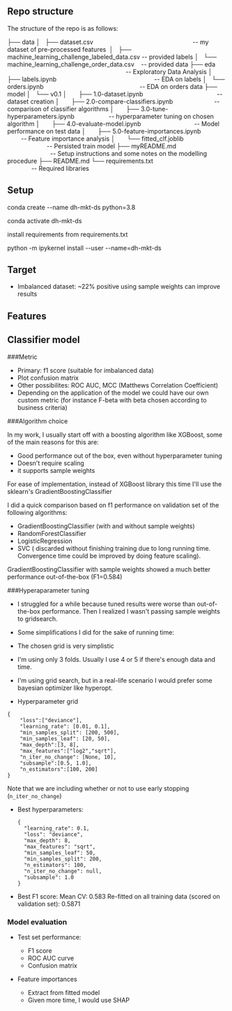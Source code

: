 ## Repo structure

The structure of the repo is as follows:

├── data
│   ├── dataset.csv                                                          -- my dataset of pre-processed features 
│   ├── machine_learning_challenge_labeled_data.csv -- provided labels
│   └── machine_learning_challenge_order_data.csv    -- provided data
├── eda                                                                           -- Exploratory Data Analysis
│   ├── labels.ipynb                                                         -- EDA on labels
│   └── orders.ipynb                                                        -- EDA on orders data
├── model
│   └── v0.1
│       ├── 1.0-dataset.ipynb                                           -- dataset creation
│       ├── 2.0-compare-classifiers.ipynb                        -- comparison of classifier algorithms
│       ├── 3.0-tune-hyperparameters.ipynb                    -- hyperparameter tuning on chosen algorithm
│       ├── 4.0-evaluate-model.ipynb                               -- Model performance on test data
│       ├── 5.0-feature-importances.ipynb                        -- Feature importance analysis
│       └── fitted_clf.joblib                                                 -- Persisted train model
├── myREADME.md                                                       -- Setup instructions and some notes on the modelling procedure
├── README.md
└── requirements.txt                                                        -- Required libraries


## Setup

conda create --name dh-mkt-ds python=3.8

conda activate dh-mkt-ds

install requirements from requirements.txt

python -m ipykernel install --user --name=dh-mkt-ds

## Target

- Imbalanced dataset: ~22% positive
 using sample weights can improve results


## Features


## Classifier model


###Metric
 - Primary: f1 score (suitable for imbalanced data)
 - Plot confusion matrix
 - Other possibilites: ROC AUC, MCC (Matthews Correlation Coefficient)
 - Depending on the application of the model we could have our own custom metric (for instance F-beta with beta chosen according to business criteria)

###Algorithm choice
 
 In my work, I usually start off with a boosting algorithm like XGBoost, some of the main reasons for this are:

 - Good performance out of the box, even without hyperparameter tuning
 - Doesn't require scaling
 - it supports sample weights
 
For ease of implementation, instead of XGBoost library this time I'll use the sklearn's GradientBoostingClassifier

I did a quick comparison based on f1 performance on validation set of the following algorithms:
 - GradientBoostingClassifier (with and without sample weights)
 - RandomForestClassifier
 - LogisticRegression
 - SVC ( discarded without finishing training due to long running time. Convergence time could be improved by doing feature scaling).

GradientBoostingClassifier with sample weights showed a much better performance out-of-the-box (F1=0.584)


###Hyperaparameter tuning
 - I struggled for a while because tuned results were worse than out-of-the-box performance. Then I realized I wasn't passing sample weights to gridsearch.
 - Some simplifications I did for the sake of running time:
  - The chosen grid is very simplistic
  - I'm using only 3 folds. Usually I use 4 or 5 if there's enough data and time.
  - I'm using grid search, but in a real-life scenario I would prefer some bayesian optimizer like hyperopt. 

 - Hyperparameter grid

``` 
{
    "loss":["deviance"],
    "learning_rate": [0.01, 0.1],
    "min_samples_split": [200, 500],
    "min_samples_leaf": [20, 50],
    "max_depth":[3, 8],
    "max_features":["log2","sqrt"],
    "n_iter_no_change": [None, 10],
    "subsample":[0.5, 1.0],
    "n_estimators":[100, 200]
}
``` 
Note that we are including whether or not to use early stopping (`n_iter_no_change`)

 - Best hyperparameters:

	```
	{
	  "learning_rate": 0.1,
	  "loss": "deviance",
	  "max_depth": 8,
	  "max_features": "sqrt",
	  "min_samples_leaf": 50,
	  "min_samples_split": 200,
	  "n_estimators": 100,
	  "n_iter_no_change": null,
	  "subsample": 1.0
	}
	```

 - Best F1 score: 
 	Mean CV: 0.583
 	Re-fitted on all training data (scored on validation set): 0.5871

### Model evaluation

- Test set performance:
	- F1 score
	- ROC AUC curve
	- Confusion matrix

- Feature importances
	- Extract from fitted model
	- Given more time, I would use SHAP
